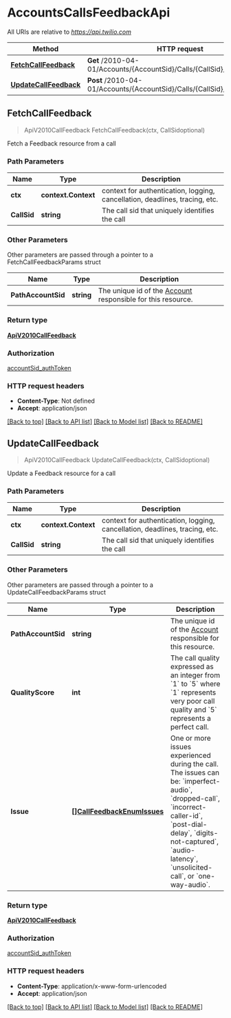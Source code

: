 # AccountsCallsFeedbackApi

All URIs are relative to *https://api.twilio.com*

Method | HTTP request | Description
------------- | ------------- | -------------
[**FetchCallFeedback**](AccountsCallsFeedbackApi.md#FetchCallFeedback) | **Get** /2010-04-01/Accounts/{AccountSid}/Calls/{CallSid}/Feedback.json | 
[**UpdateCallFeedback**](AccountsCallsFeedbackApi.md#UpdateCallFeedback) | **Post** /2010-04-01/Accounts/{AccountSid}/Calls/{CallSid}/Feedback.json | 



## FetchCallFeedback

> ApiV2010CallFeedback FetchCallFeedback(ctx, CallSidoptional)



Fetch a Feedback resource from a call

### Path Parameters


Name | Type | Description
------------- | ------------- | -------------
**ctx** | **context.Context** | context for authentication, logging, cancellation, deadlines, tracing, etc.
**CallSid** | **string** | The call sid that uniquely identifies the call

### Other Parameters

Other parameters are passed through a pointer to a FetchCallFeedbackParams struct


Name | Type | Description
------------- | ------------- | -------------
**PathAccountSid** | **string** | The unique id of the [Account](https://www.twilio.com/docs/iam/api/account) responsible for this resource.

### Return type

[**ApiV2010CallFeedback**](ApiV2010CallFeedback.md)

### Authorization

[accountSid_authToken](../README.md#accountSid_authToken)

### HTTP request headers

- **Content-Type**: Not defined
- **Accept**: application/json

[[Back to top]](#) [[Back to API list]](../README.md#documentation-for-api-endpoints)
[[Back to Model list]](../README.md#documentation-for-models)
[[Back to README]](../README.md)


## UpdateCallFeedback

> ApiV2010CallFeedback UpdateCallFeedback(ctx, CallSidoptional)



Update a Feedback resource for a call

### Path Parameters


Name | Type | Description
------------- | ------------- | -------------
**ctx** | **context.Context** | context for authentication, logging, cancellation, deadlines, tracing, etc.
**CallSid** | **string** | The call sid that uniquely identifies the call

### Other Parameters

Other parameters are passed through a pointer to a UpdateCallFeedbackParams struct


Name | Type | Description
------------- | ------------- | -------------
**PathAccountSid** | **string** | The unique id of the [Account](https://www.twilio.com/docs/iam/api/account) responsible for this resource.
**QualityScore** | **int** | The call quality expressed as an integer from &#x60;1&#x60; to &#x60;5&#x60; where &#x60;1&#x60; represents very poor call quality and &#x60;5&#x60; represents a perfect call.
**Issue** | [**[]CallFeedbackEnumIssues**](CallFeedbackEnumIssues.md) | One or more issues experienced during the call. The issues can be: &#x60;imperfect-audio&#x60;, &#x60;dropped-call&#x60;, &#x60;incorrect-caller-id&#x60;, &#x60;post-dial-delay&#x60;, &#x60;digits-not-captured&#x60;, &#x60;audio-latency&#x60;, &#x60;unsolicited-call&#x60;, or &#x60;one-way-audio&#x60;.

### Return type

[**ApiV2010CallFeedback**](ApiV2010CallFeedback.md)

### Authorization

[accountSid_authToken](../README.md#accountSid_authToken)

### HTTP request headers

- **Content-Type**: application/x-www-form-urlencoded
- **Accept**: application/json

[[Back to top]](#) [[Back to API list]](../README.md#documentation-for-api-endpoints)
[[Back to Model list]](../README.md#documentation-for-models)
[[Back to README]](../README.md)

